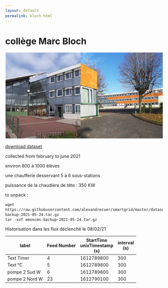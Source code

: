 ```yaml
---
layout: default
permalink: bloch.html
---
```

# collège Marc Bloch

![site](images/bloch.png)

[download dataset](emoncms-backup-2021-05-24.tar.gz)

collected from february to june 2021

environ 800 à 1000 élèves

une chaufferie desservant 5 à 6 sous-stations

puissance de la chaudière de tête : 350 KW

to unpack :

```
wget https://raw.githubusercontent.com/alexandrecuer/smartgrid/master/datasets/emoncms-backup-2021-05-24.tar.gz
tar -xvf emoncms-backup-2021-05-24.tar.gz
```
Historisation dans les flux déclenché le 08/02/21

label|	Feed Number|	StartTime<br>unixTimestamp<br>(s)|	interval<br>(s)
--|--|--|--
Text	Timer| 4	|1612789800	|300	|°C
Text	°C | 5	|1612789800	|300	|°C
pompe 2 Sud W | 6	|1612789800	|300	|°C
pompe 2 Nord W | 23	|1612790100	|300	|°C
